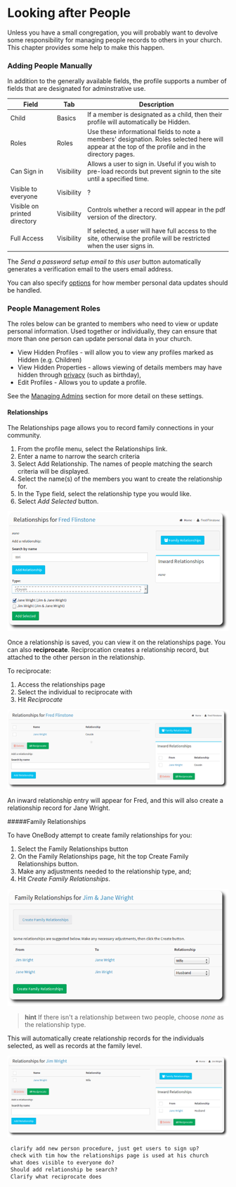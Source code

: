 # Looking after People

Unless you have a small congregation, you will probably want to devolve some responsibility for managing people records to others in your church. This chapter provides some help to make this happen.

### Adding People Manually
In addition to the generally available fields, the profile supports a number of fields that are designated for adminstrative use.

| Field | Tab |Description |
| -- | -- | -- |
| Child | Basics | If a member is designated as a child, then their profile will automatically be Hidden. |
| Roles | Roles | Use these informational fields to note a members' designation. Roles selected here will appear at the top of the profile and in the directory pages. |
| Can Sign in | Visibility | Allows a user to sign in. Useful if you wish to pre-load records but prevent signin to the site until a specified time. |
| Visible to everyone | Visibility | ? |
| Visible on printed directory | Visibility | Controls whether a record will appear in the pdf version of the directory. |
| Full Access | Visibility | If selected, a user will have full access to the site, otherwise the profile will be restricted when the user signs in. |

The *Send a password setup email to this user* button automatically generates a verification email to the users email address.

You can also specify [options](/administration/settings.html#members) for how member personal data updates should be handled.

### People Management Roles

The roles below can be granted to members who need to view or update personal information. Used together or individually, they can ensure that more than one person can update personal data in your church.

* View Hidden Profiles - will allow you to view any profiles marked as Hidden (e.g. Children)
* View Hidden Properties - allows viewing of details members may have hidden through [privacy](/people/README.html#setting-privacy-options) (such as birthday),
* Edit Profiles - Allows you to update a profile.

See the [Managing Admins](/administration/managing_admins.html) section for more detail on these settings.

#### Relationships

The Relationships page allows you to record family connections in your community.

1. From the profile menu, select the Relationships link.
2. Enter a name to narrow the search criteria
3. Select Add Relationship. The names of people matching the search criteria will be displayed.
4. Select the name(s) of the members you want to create the relationship for.
5. In the Type field, select the relationship type you would like.
6. Select *Add Selected* button.


![Relationships](/img/admin/admin-people-1.png)


Once a relationship is saved, you can view it on the relationships page. You can also **reciprocate**.  Reciprocation  creates a relationship record, but attached to the other person in the relationship.

To reciprocate:

1. Access the relationships page
2. Select the individual to reciprocate with
3. Hit *Reciprocate*

![Reciprocate Relationships](/img/admin/admin-people-2.png)

An inward relationship entry will appear for Fred, and this will also create a relationship record for Jane Wright.

#####Family Relationships

To have OneBody attempt to create family relationships for you:

1. Select the Family Relationships button
2. On the Family Relationships page,  hit the top Create Family Relationships button.
3. Make any adjustments needed to the relationship type, and;
4. Hit *Create Family Relationships*.

![Family Relationships](/img/admin/admin-people-3.png)

> **hint** If there isn't a relationship between two people, choose *none* as the relationship type.

This will automatically create relationship records for the individuals selected, as well as records at the family level.

![Family Relationships](/img/admin/admin-people-4.png)

     clarify add new person procedure, just get users to sign up?
     check with tim how the relationships page is used at his church
     what does visible to everyone do?
     Should add relationship be search?
     Clarify what reciprocate does


